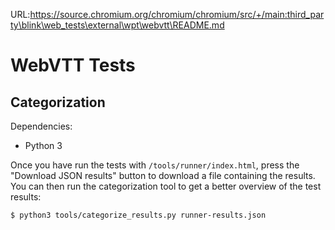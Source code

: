 URL:https://source.chromium.org/chromium/chromium/src/+/main:third_party\blink\web_tests\external\wpt\webvtt\README.md
# WebVTT Tests

## Categorization

Dependencies:
* Python 3

Once you have run the tests with `/tools/runner/index.html`, press the "Download
JSON results" button to download a file containing the results. You can then run
the categorization tool to get a better overview of the test results:

```bash
$ python3 tools/categorize_results.py runner-results.json
```
